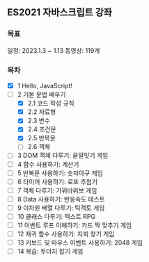 ## ES2021 자바스크립트 강좌

### 목표

일정: 2023.1.3 ~ 1.13
동영상: 119개

### 목차

- [x] 1 Hello, JavaScript!
- [ ] 2 기본 문법 배우기
  - [x] 2.1 코드 작성 규칙
  - [x] 2.2 자료형
  - [x] 2.3 변수
  - [x] 2.4 조건문
  - [x] 2.5 반복문
  - [ ] 2.6 객체
- [ ] 3 DOM 객체 다루기: 끝말잇기 게임
- [ ] 4 함수 사용하기: 계산기
- [ ] 5 반복문 사용하기: 숫자야구 게임
- [ ] 6 타이머 사용하기: 로또 추첨기
- [ ] 7 객체 다루기: 가위바위보 게임
- [ ] 8 Data 사용하기: 반응속도 테스트
- [ ] 9 이차원 배열 다루기: 틱객토 게임
- [ ] 10 클래스 다루기: 텍스트 RPG
- [ ] 11 이벤트 루프 이해하기: 카드 짝 맞추기 게임
- [ ] 12 재귀 함수 사용하기: 지뢰 찾기 게임
- [ ] 13 키보드 및 마우스 이벤트 사용하기: 2048 게임
- [ ] 14 복습: 두더지 잡기 게임
